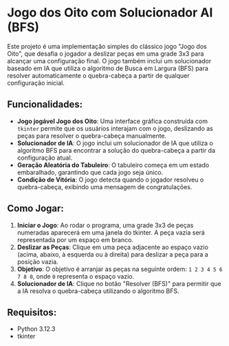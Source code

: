 # Jogo dos Oito com Solucionador AI (BFS)

Este projeto é uma implementação simples do clássico jogo "Jogo dos Oito", que desafia o jogador a deslizar peças em uma grade 3x3 para alcançar uma configuração final. O jogo também inclui um solucionador baseado em IA que utiliza o algoritmo de Busca em Largura (BFS) para resolver automaticamente o quebra-cabeça a partir de qualquer configuração inicial.

## Funcionalidades:
- **Jogo jogável Jogo dos Oito**: Uma interface gráfica construída com `tkinter` permite que os usuários interajam com o jogo, deslizando as peças para resolver o quebra-cabeça manualmente.
- **Solucionador de IA**: O jogo inclui um solucionador de IA que utiliza o algoritmo BFS para encontrar a solução do quebra-cabeça a partir da configuração atual.
- **Geração Aleatória do Tabuleiro**: O tabuleiro começa em um estado embaralhado, garantindo que cada jogo seja único.
- **Condição de Vitória**: O jogo detecta quando o jogador resolveu o quebra-cabeça, exibindo uma mensagem de congratulações.

## Como Jogar:
1. **Iniciar o Jogo**: Ao rodar o programa, uma grade 3x3 de peças numeradas aparecerá em uma janela do tkinter. A peça vazia será representada por um espaço em branco.
2. **Deslizar as Peças**: Clique em uma peça adjacente ao espaço vazio (acima, abaixo, à esquerda ou à direita) para deslizar a peça para a posição vazia.
3. **Objetivo**: O objetivo é arranjar as peças na seguinte ordem: `1 2 3 4 5 6 7 8 0`, onde `0` representa o espaço vazio.
4. **Solucionador de IA**: Clique no botão "Resolver (BFS)" para permitir que a IA resolva o quebra-cabeça utilizando o algoritmo BFS.

## Requisitos:
- Python 3.12.3
- tkinter


